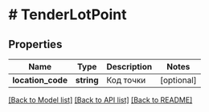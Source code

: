 # # TenderLotPoint

## Properties

Name | Type | Description | Notes
------------ | ------------- | ------------- | -------------
**location_code** | **string** | Код точки | [optional]

[[Back to Model list]](../../README.md#models) [[Back to API list]](../../README.md#endpoints) [[Back to README]](../../README.md)
